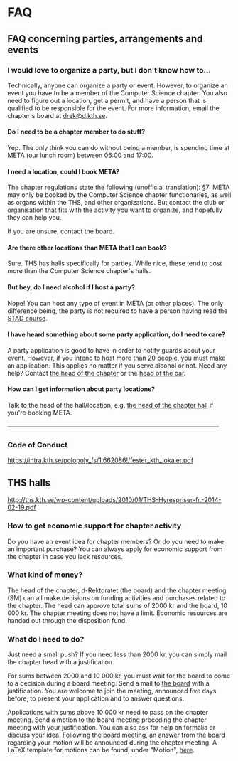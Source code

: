 # FAQ

## FAQ concerning parties, arrangements and events

### I would love to organize a party, but I don't know how to...

Technically, anyone can organize a party or event. However, to organize an
event you have to be a member of the Computer Science chapter. You also need 
to figure out a location, get a permit, and have a 
person that is qualified to be responsible for the event.
For more information, email the chapter's board at drek@d.kth.se.

#### Do I need to be a chapter member to do stuff?

Yep. The only think you can do without being a member, is spending time at META (our lunch room) between 06:00 and 17:00.

#### I need a location, could I book META?

The chapter regulations state the following (unofficial translation): 
§7: META may only be booked by the Computer Science chapter functionaries, as well as 
organs within the THS, and other organizations. But contact the club or 
organisation that fits with the activity you want to organize, and hopefully
they can help you.

If you are unsure, contact the board.

#### Are there other locations than META that I can book?

Sure. THS has halls specifically for parties. While nice, these tend to
cost more than the Computer Science chapter's halls.

#### But hey, do I need alcohol if I host a party?

Nope! You can host any type of event in META (or other places). 
The only difference being, the party is not required to have a person
having read the [STAD course](http://www.stad.org/en/about-stad).

#### I have heard something about some party application, do I need to care?

A party application is good to have in order to notify guards about your event. 
However, if you intend to host more than 20 people, you must make an application. This 
applies no matter if you serve alcohol or not. Need any help? Contact [the head of the chapter](ordf@d.kth.se)
or the [head of the bar](klubbm@d.kth.se).

#### How can I get information about party locations?

Talk to the head of the hall/location, e.g. [the head of the chapter hall](lokalchef@d.kth.se) if you're booking META.

––––––––––––––––––––––––––––––––––––––––––––––––––––––––––––––––––––

### Code of Conduct

<https://intra.kth.se/polopoly_fs/1.662086!/fester_kth_lokaler.pdf>

THS halls
-----------

<http://ths.kth.se/wp-content/uploads/2010/01/THS-Hyrespriser-fr.-2014-02-19.pdf>

### How to get economic support for chapter activity

Do you have an event idea for chapter members? Or do you need to make an important purchase? You can always apply for economic support from the chapter in case you lack resources.

### What kind of money?

The head of the chapter, d-Rektoratet (the board) and the chapter meeting (SM) can all make decisions on funding activities and purchases related to the chapter. The head can approve total sums of 2000 kr and the board, 10 000 kr. The chapter meeting does not have a limit. Economic resources are handed out through the disposition fund.

### What do I need to do?

Just need a small push? If you need less than 2000 kr, you can simply mail the chapter head with a justification.

For sums between 2000 and 10 000 kr, you must wait for the board to come to a decision during a board meeting. Send a mail to [the board](drek@d.kth.se) with a justification. You are welcome to join the meeting, announced five days before, to present your application and to answer questions.

Applications with sums above 10 000 kr need to pass on the chapter meeting. Send a motion to the board meeting preceding the chapter meeting with your justification. You can also ask for help on formalia or discuss your idea. Following the board meeting, an answer from the board regarding your motion will be announced during the chapter meeting. A LaTeX template for motions can be found, under "Motion", [here](/sektionen/organisation).
